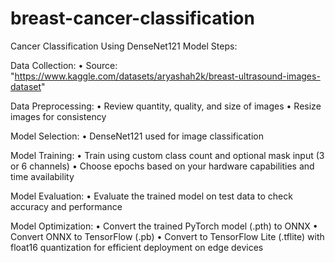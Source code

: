 # breast-cancer-classification

Cancer Classification Using DenseNet121 Model
Steps:

Data Collection: • Source: "https://www.kaggle.com/datasets/aryashah2k/breast-ultrasound-images-dataset"

Data Preprocessing: • Review quantity, quality, and size of images • Resize images for consistency

Model Selection: • DenseNet121 used for image classification

Model Training: • Train using custom class count and optional mask input (3 or 6 channels) • Choose epochs based on your hardware capabilities and time availability

Model Evaluation: • Evaluate the trained model on test data to check accuracy and performance

Model Optimization: • Convert the trained PyTorch model (.pth) to ONNX • Convert ONNX to TensorFlow (.pb) • Convert to TensorFlow Lite (.tflite) with float16 quantization for efficient deployment on edge devices
